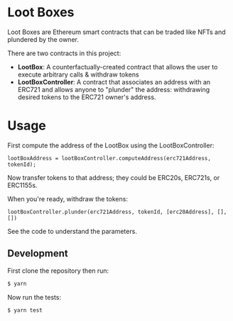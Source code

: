 # Loot Boxes

Loot Boxes are Ethereum smart contracts that can be traded like NFTs and plundered by the owner.

There are two contracts in this project:

- **LootBox**: A counterfactually-created contract that allows the user to execute arbitrary calls & withdraw tokens
- **LootBoxController**: A contract that associates an address with an ERC721 and allows anyone to "plunder" the address: withdrawing desired tokens to the ERC721 owner's address.

# Usage

First compute the address of the LootBox using the LootBoxController:

```solidity
lootBoxAddress = lootBoxController.computeAddress(erc721Address, tokenId);
```

Now transfer tokens to that address; they could be ERC20s, ERC721s, or ERC1155s.

When you're ready, withdraw the tokens:

```solidity
lootBoxController.plunder(erc721Address, tokenId, [erc20Address], [], [])
```

See the code to understand the parameters.

## Development

First clone the repository then run:

```bash
$ yarn
```

Now run the tests:

```bash
$ yarn test
```
